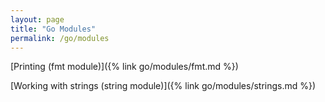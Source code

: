 ```yaml
---
layout: page
title: "Go Modules"
permalink: /go/modules
---
```


[Printing (fmt module)]({% link go/modules/fmt.md %})

[Working with strings (string module)]({% link go/modules/strings.md %})
